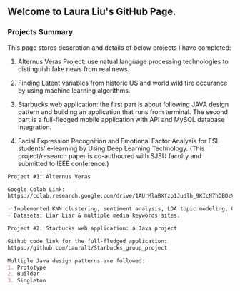 ## Welcome to Laura Liu's GitHub Page. 




### Projects Summary

This page stores descrption and details of below projects I have completed: 

1. Alternus Veras Project: use natual language processing technologies to distinguish fake news from real news.

2. Finding Latent variables from historic US and world wild fire occurance by using machine learning algorithms.

3. Starbucks web application: the first part is about following JAVA design pattern and building an application that runs from terminal. The second part is a full-fledged mobile application with API and MySQL database integration.

4. Facial Expression Recognition and Emotional Factor Analysis for ESL students’ e-learning by Using Deep Learning Technology. (This project/research paper is co-authoured with SJSU faculty and submitted to IEEE conference.)

```markdown
Project #1: Alternus Veras

Google Colab Link:
https://colab.research.google.com/drive/1AUrMlaBXfzp1Judlh_9KIcN7hDBOzVpU

- Implemented KNN clustering, sentiment analysis, LDA topic modeling, Genism, Bag of words, TF-IDF, cosine similarity,Logistic regression, random forrest, multinominal NB, linear SVM.
- Datasets: Liar Liar & multiple media keywords sites. 
```

```markdown
Project #2: Starbucks web application: a Java project 

Github code link for the full-fludged application:
https://github.com/Laural1/Starbucks_group_project

Multiple Java design patterns are followed:
1. Prototype
2. Builder
3. Singleton

```





